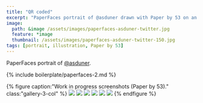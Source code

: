 ```yaml
---
title: "QR coded"
excerpt: "PaperFaces portrait of @asduner drawn with Paper by 53 on an iPad."
image: 
  path: &image /assets/images/paperfaces-asduner-twitter.jpg 
  feature: *image
  thumbnail: /assets/images/paperfaces-asduner-twitter-150.jpg
tags: [portrait, illustration, Paper by 53]
---
```


PaperFaces portrait of [@asduner](https://twitter.com/asduner).

{% include boilerplate/paperfaces-2.md %}

{% figure caption:"Work in progress screenshots (Paper by 53)." class:"gallery-3-col" %}
[![](/assets/images/paperfaces-asduner-process-1-600.jpg)](/assets/images/paperfaces-asduner-process-1-lg.jpg)
[![](/assets/images/paperfaces-asduner-process-2-600.jpg)](/assets/images/paperfaces-asduner-process-2-lg.jpg)
[![](/assets/images/paperfaces-asduner-process-3-600.jpg)](/assets/images/paperfaces-asduner-process-3-lg.jpg)
[![](/assets/images/paperfaces-asduner-process-4-600.jpg)](/assets/images/paperfaces-asduner-process-4-lg.jpg)
[![](/assets/images/paperfaces-asduner-process-5-600.jpg)](/assets/images/paperfaces-asduner-process-5-lg.jpg)
[![](/assets/images/paperfaces-asduner-process-6-600.jpg)](/assets/images/paperfaces-asduner-process-6-lg.jpg)
{% endfigure %}
